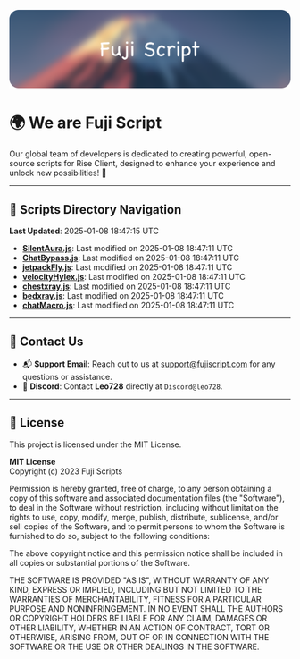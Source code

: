 ![Banner](.github/b.webp)

# 🌍 **We are Fuji Script**

Our global team of developers is dedicated to creating powerful, open-source scripts for Rise Client, designed to enhance your experience and unlock new possibilities! 🌟

---
<!-- SCRIPTS_NAVIGATION_START -->
## 📂 **Scripts Directory Navigation**

**Last Updated**: 2025-01-08 18:47:15 UTC

- **[SilentAura.js](scripts/SilentAura.js)**: Last modified on 2025-01-08 18:47:11 UTC
- **[ChatBypass.js](scripts/ChatBypass.js)**: Last modified on 2025-01-08 18:47:11 UTC
- **[jetpackFly.js](scripts/jetpackFly.js)**: Last modified on 2025-01-08 18:47:11 UTC
- **[velocityHylex.js](scripts/velocityHylex.js)**: Last modified on 2025-01-08 18:47:11 UTC
- **[chestxray.js](scripts/chestxray.js)**: Last modified on 2025-01-08 18:47:11 UTC
- **[bedxray.js](scripts/bedxray.js)**: Last modified on 2025-01-08 18:47:11 UTC
- **[chatMacro.js](scripts/chatMacro.js)**: Last modified on 2025-01-08 18:47:11 UTC

<!-- SCRIPTS_NAVIGATION_END -->

---

## 💬 **Contact Us**  
- 📬 **Support Email**: Reach out to us at [support@fujiscript.com](mailto:support@fujiscript.com) for any questions or assistance.  
- 💬 **Discord**: Contact **Leo728** directly at `Discord@leo728`.

---

## 📜 **License**

This project is licensed under the MIT License.  

**MIT License**  
Copyright (c) 2023 Fuji Scripts  

Permission is hereby granted, free of charge, to any person obtaining a copy of this software and associated documentation files (the "Software"), to deal in the Software without restriction, including without limitation the rights to use, copy, modify, merge, publish, distribute, sublicense, and/or sell copies of the Software, and to permit persons to whom the Software is furnished to do so, subject to the following conditions:  

The above copyright notice and this permission notice shall be included in all copies or substantial portions of the Software.  

THE SOFTWARE IS PROVIDED "AS IS", WITHOUT WARRANTY OF ANY KIND, EXPRESS OR IMPLIED, INCLUDING BUT NOT LIMITED TO THE WARRANTIES OF MERCHANTABILITY, FITNESS FOR A PARTICULAR PURPOSE AND NONINFRINGEMENT. IN NO EVENT SHALL THE AUTHORS OR COPYRIGHT HOLDERS BE LIABLE FOR ANY CLAIM, DAMAGES OR OTHER LIABILITY, WHETHER IN AN ACTION OF CONTRACT, TORT OR OTHERWISE, ARISING FROM, OUT OF OR IN CONNECTION WITH THE SOFTWARE OR THE USE OR OTHER DEALINGS IN THE SOFTWARE.  

